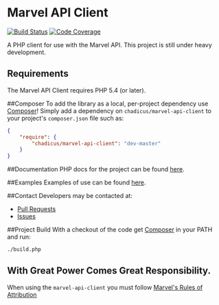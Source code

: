 # Marvel API Client
[![Build Status](https://travis-ci.org/chadicus/marvel-api-client.png)](https://travis-ci.org/chadicus/marvel-api-client)
[![Code Coverage](http://img.shields.io/coveralls/chadicus/marvel-api-client.svg?style=flat)](https://coveralls.io/r/chadicus/marvel-api-client)

A PHP client for use with the Marvel API.  This project is still under heavy development.

## Requirements

The Marvel API Client requires PHP 5.4 (or later).

##Composer
To add the library as a local, per-project dependency use [Composer](http://getcomposer.org)! Simply add a dependency on
`chadicus/marvel-api-client` to your project's `composer.json` file such as:

```json
{
    "require": {
        "chadicus/marvel-api-client": "dev-master"
    }
}
```
##Documentation
PHP docs for the project can be found [here](http://chadicus.github.io/marvel-api-client).

##Examples
Examples of use can be found [here](https://github.com/chadicus/marvel-api-client/tree/master/examples).

##Contact
Developers may be contacted at:

 * [Pull Requests](https://github.com/chadicus/marvel-api-client/pulls)
 * [Issues](https://github.com/chadicus/marvel-api-client/issues)

##Project Build
With a checkout of the code get [Composer](http://getcomposer.org) in your PATH and run:

```sh
./build.php
```

## With Great Power Comes Great Responsibility.
When using the `marvel-api-client` you must follow [Marvel's Rules of Attribution](http://developer.marvel.com/documentation/attribution)

